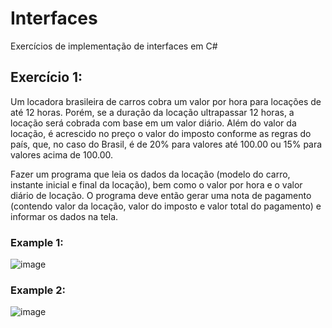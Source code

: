 # Interfaces

Exercícios de implementação de interfaces em C#

## Exercício 1:

Um locadora brasileira de carros cobra um valor por hora para locações de até 12 horas. Porém, se a duração da locação ultrapassar 12 horas, a locação será cobrada com base em um valor diário. Além do valor da locação, é acrescido no preço o valor do imposto conforme as regras do país, que, no caso do Brasil, é de 20% para valores até 100.00 ou 15% para valores acima de 100.00.

Fazer um programa que leia os dados da locação (modelo do carro, instante inicial e final da locação), bem como o valor por hora e o valor diário de locação. O programa deve então gerar uma nota de pagamento (contendo valor da locação, valor do imposto e valor total do pagamento) e informar os dados na tela.

### Example 1:

![image](https://github.com/MiloVSM/interface_exercises/assets/101025307/0ba1166c-df91-458d-908e-7fa527673789)


### Example 2:

![image](https://github.com/MiloVSM/interface_exercises/assets/101025307/ced5011c-a3e1-4b26-b3cc-a7576d39b5ac)

